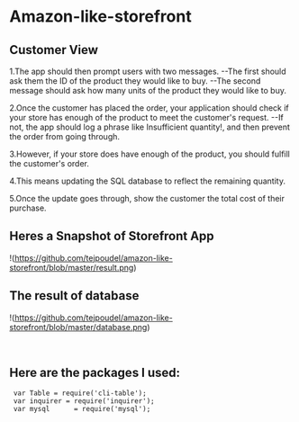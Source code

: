 
# Amazon-like-storefront

## Customer View
1.The app should then prompt users with two messages.
  --The first should ask them the ID of the product they would like to buy.
  --The second message should ask how many units of the product they would like to buy.
  
2.Once the customer has placed the order, your application should check if your store has enough of the product to meet the customer's request.
  --If not, the app should log a phrase like Insufficient quantity!, and then prevent the order from going through.
  
3.However, if your store does have enough of the product, you should fulfill the customer's order.

4.This means updating the SQL database to reflect the remaining quantity.

5.Once the update goes through, show the customer the total cost of their purchase.

## Heres a Snapshot of Storefront App

!(https://github.com/tejpoudel/amazon-like-storefront/blob/master/result.png)

## The result of database

!(https://github.com/tejpoudel/amazon-like-storefront/blob/master/database.png)

<br>

## Here are the packages I used: 
     var Table = require('cli-table');
     var inquirer = require('inquirer');
     var mysql      = require('mysql');
